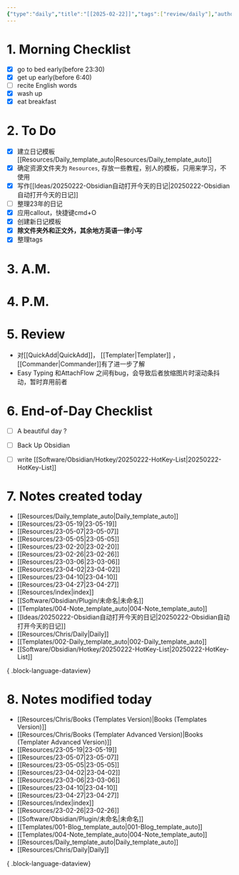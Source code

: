 ```yaml
---
{"type":"daily","title":"[[2025-02-22]]","tags":["review/daily"],"author":"codertoro","establish":"2025-02-22","location":"山西偏关","weather":"晴 -18~-3℃","dg-publish":true,"permalink":"/daily/2025/02/2025-02-22/","dgPassFrontmatter":true,"noteIcon":"","created":"2025-02-23T17:22:12.932+08:00","updated":"2025-03-03T22:08:29.478+08:00"}
---
```


# 1. Morning Checklist
- [x] go to bed early(before 23:30)
- [x] get up early(before 6:40)
- [ ] recite English words
- [x] wash up
- [x] eat breakfast
# 2. To Do
- [x] 建立日记模板[[Resources/Daily_template_auto\|Resources/Daily_template_auto]]
- [x] 确定资源文件夹为 `Resources`, 存放一些教程，别人的模板，只用来学习，不使用
- [x] 写作[[Ideas/20250222-Obsidian自动打开今天的日记\|20250222-Obsidian自动打开今天的日记]]
- [ ] 整理23年的日记
- [x] 应用callout，快捷键cmd+O
- [x] 创建新日记模板
- [x] **除文件夹外和正文外，其余地方英语一律小写**
- [x] 整理tags
# 3. A.M.
# 4. P.M.
# 5. Review
- 对[[QuickAdd\|QuickAdd]]， [[Templater\|Templater]] ，[[Commander\|Commander]]有了进一步了解
- Easy Typing 和AttachFlow 之间有bug，会导致后者放缩图片时滚动条抖动，暂时弃用前者
# 6. End-of-Day Checklist
- [ ] A beautiful day ?
- [ ] Back Up Obsidian
- [ ] write [[Software/Obsidian/Hotkey/20250222-HotKey-List\|20250222-HotKey-List]]



# 7. Notes created today
- [[Resources/Daily_template_auto\|Daily_template_auto]]
- [[Resources/23-05-19\|23-05-19]]
- [[Resources/23-05-07\|23-05-07]]
- [[Resources/23-05-05\|23-05-05]]
- [[Resources/23-02-20\|23-02-20]]
- [[Resources/23-02-26\|23-02-26]]
- [[Resources/23-03-06\|23-03-06]]
- [[Resources/23-04-02\|23-04-02]]
- [[Resources/23-04-10\|23-04-10]]
- [[Resources/23-04-27\|23-04-27]]
- [[Resources/index\|index]]
- [[Software/Obsidian/Plugin/未命名\|未命名]]
- [[Templates/004-Note_template_auto\|004-Note_template_auto]]
- [[Ideas/20250222-Obsidian自动打开今天的日记\|20250222-Obsidian自动打开今天的日记]]
- [[Resources/Chris/Daily\|Daily]]
- [[Templates/002-Daily_template_auto\|002-Daily_template_auto]]
- [[Software/Obsidian/Hotkey/20250222-HotKey-List\|20250222-HotKey-List]]

{ .block-language-dataview}

# 8. Notes modified today
- [[Resources/Chris/Books (Templates Version)\|Books (Templates Version)]]
- [[Resources/Chris/Books (Templater Advanced Version)\|Books (Templater Advanced Version)]]
- [[Resources/23-05-19\|23-05-19]]
- [[Resources/23-05-07\|23-05-07]]
- [[Resources/23-05-05\|23-05-05]]
- [[Resources/23-04-02\|23-04-02]]
- [[Resources/23-03-06\|23-03-06]]
- [[Resources/23-04-10\|23-04-10]]
- [[Resources/23-04-27\|23-04-27]]
- [[Resources/index\|index]]
- [[Resources/23-02-26\|23-02-26]]
- [[Software/Obsidian/Plugin/未命名\|未命名]]
- [[Templates/001-Blog_template_auto\|001-Blog_template_auto]]
- [[Templates/004-Note_template_auto\|004-Note_template_auto]]
- [[Resources/Daily_template_auto\|Daily_template_auto]]
- [[Resources/Chris/Daily\|Daily]]

{ .block-language-dataview}

